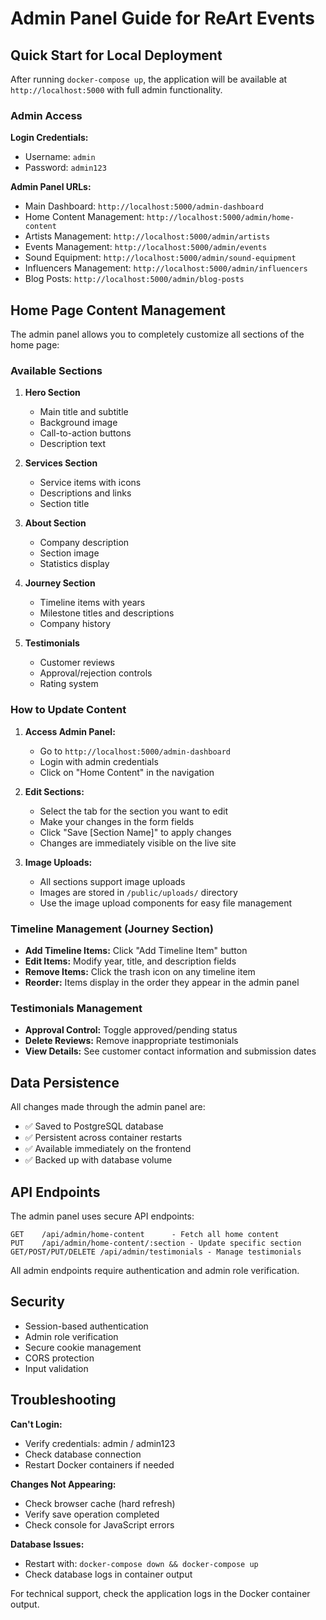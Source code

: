 # Admin Panel Guide for ReArt Events

## Quick Start for Local Deployment

After running `docker-compose up`, the application will be available at `http://localhost:5000` with full admin functionality.

### Admin Access

**Login Credentials:**
- Username: `admin`
- Password: `admin123`

**Admin Panel URLs:**
- Main Dashboard: `http://localhost:5000/admin-dashboard`
- Home Content Management: `http://localhost:5000/admin/home-content`
- Artists Management: `http://localhost:5000/admin/artists`
- Events Management: `http://localhost:5000/admin/events`
- Sound Equipment: `http://localhost:5000/admin/sound-equipment`
- Influencers Management: `http://localhost:5000/admin/influencers`
- Blog Posts: `http://localhost:5000/admin/blog-posts`

## Home Page Content Management

The admin panel allows you to completely customize all sections of the home page:

### Available Sections

1. **Hero Section**
   - Main title and subtitle
   - Background image
   - Call-to-action buttons
   - Description text

2. **Services Section**
   - Service items with icons
   - Descriptions and links
   - Section title

3. **About Section**
   - Company description
   - Section image
   - Statistics display

4. **Journey Section**
   - Timeline items with years
   - Milestone titles and descriptions
   - Company history

5. **Testimonials**
   - Customer reviews
   - Approval/rejection controls
   - Rating system

### How to Update Content

1. **Access Admin Panel:**
   - Go to `http://localhost:5000/admin-dashboard`
   - Login with admin credentials
   - Click on "Home Content" in the navigation

2. **Edit Sections:**
   - Select the tab for the section you want to edit
   - Make your changes in the form fields
   - Click "Save [Section Name]" to apply changes
   - Changes are immediately visible on the live site

3. **Image Uploads:**
   - All sections support image uploads
   - Images are stored in `/public/uploads/` directory
   - Use the image upload components for easy file management

### Timeline Management (Journey Section)

- **Add Timeline Items:** Click "Add Timeline Item" button
- **Edit Items:** Modify year, title, and description fields
- **Remove Items:** Click the trash icon on any timeline item
- **Reorder:** Items display in the order they appear in the admin panel

### Testimonials Management

- **Approval Control:** Toggle approved/pending status
- **Delete Reviews:** Remove inappropriate testimonials
- **View Details:** See customer contact information and submission dates

## Data Persistence

All changes made through the admin panel are:
- ✅ Saved to PostgreSQL database
- ✅ Persistent across container restarts
- ✅ Available immediately on the frontend
- ✅ Backed up with database volume

## API Endpoints

The admin panel uses secure API endpoints:

```
GET    /api/admin/home-content      - Fetch all home content
PUT    /api/admin/home-content/:section - Update specific section
GET/POST/PUT/DELETE /api/admin/testimonials - Manage testimonials
```

All admin endpoints require authentication and admin role verification.

## Security

- Session-based authentication
- Admin role verification
- Secure cookie management
- CORS protection
- Input validation

## Troubleshooting

**Can't Login:**
- Verify credentials: admin / admin123
- Check database connection
- Restart Docker containers if needed

**Changes Not Appearing:**
- Check browser cache (hard refresh)
- Verify save operation completed
- Check console for JavaScript errors

**Database Issues:**
- Restart with: `docker-compose down && docker-compose up`
- Check database logs in container output

For technical support, check the application logs in the Docker container output.